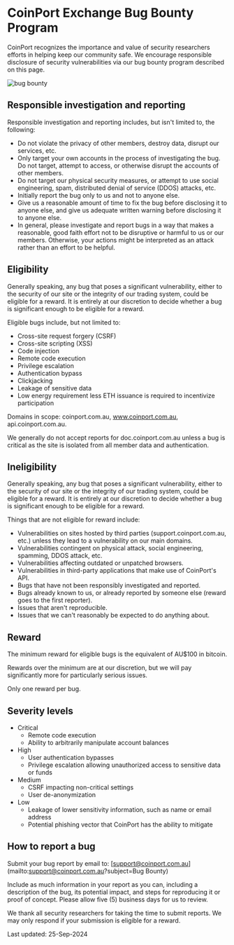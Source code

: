# CoinPort Exchange Bug Bounty Program

CoinPort recognizes the importance and value of security researchers efforts in helping keep our community safe. We encourage responsible disclosure of security vulnerabilities via our bug bounty program described on this page.

![bug bounty](https://doc.coinport.com.au/images/bug_bounty.jpg)

## Responsible investigation and reporting

Responsible investigation and reporting includes, but isn't limited to, the following:

* Do not violate the privacy of other members, destroy data, disrupt our services, etc.
* Only target your own accounts in the process of investigating the bug. Do not target, attempt to access, or otherwise disrupt the accounts of other members.
* Do not target our physical security measures, or attempt to use social engineering, spam, distributed denial of service (DDOS) attacks, etc.
* Initially report the bug only to us and not to anyone else.
* Give us a reasonable amount of time to fix the bug before disclosing it to anyone else, and give us adequate written warning before disclosing it to anyone else.
* In general, please investigate and report bugs in a way that makes a reasonable, good faith effort not to be disruptive or harmful to us or our members. Otherwise, your actions might be interpreted as an attack rather than an effort to be helpful.

## Eligibility

Generally speaking, any bug that poses a significant vulnerability, either to the security of our site or the integrity of our trading system, could be eligible for a reward. It is entirely at our discretion to decide whether a bug is significant enough to be eligible for a reward.

Eligible bugs include, but not limited to:

* Cross-site request forgery (CSRF)
* Cross-site scripting (XSS)
* Code injection
* Remote code execution
* Privilege escalation
* Authentication bypass
* Clickjacking
* Leakage of sensitive data
* Low energy requirement less ETH issuance is required to incentivize participation

Domains in scope: coinport.com.au, www.coinport.com.au, api.coinport.com.au.

We generally do not accept reports for doc.coinport.com.au unless a bug is critical as the site is isolated from all member data and authentication.

## Ineligibility

Generally speaking, any bug that poses a significant vulnerability, either to the security of our site or the integrity of our trading system, could be eligible for a reward. It is entirely at our discretion to decide whether a bug is significant enough to be eligible for a reward.

Things that are not eligible for reward include:

* Vulnerabilities on sites hosted by third parties (support.coinport.com.au, etc.) unless they lead to a vulnerability on our main domains.
* Vulnerabilities contingent on physical attack, social engineering, spamming, DDOS attack, etc.
* Vulnerabilities affecting outdated or unpatched browsers.
* Vulnerabilities in third-party applications that make use of CoinPort's API.
* Bugs that have not been responsibly investigated and reported.
* Bugs already known to us, or already reported by someone else (reward goes to the first reporter).
* Issues that aren't reproducible.
* Issues that we can't reasonably be expected to do anything about.

## Reward

The minimum reward for eligible bugs is the equivalent of AU$100 in bitcoin.

Rewards over the minimum are at our discretion, but we will pay significantly more for particularly serious issues.

Only one reward per bug.

## Severity levels

* Critical
  * Remote code execution
  * Ability to arbitrarily manipulate account balances
* High
  * User authentication bypasses
  * Privilege escalation allowing unauthorized access to sensitive data or funds
* Medium
  * CSRF impacting non-critical settings
  * User de-anonymization
* Low
  * Leakage of lower sensitivity information, such as name or email address
  * Potential phishing vector that CoinPort has the ability to mitigate

## How to report a bug

Submit your bug report by email to: [support@coinport.com.au](mailto:support@coinport.com.au?subject=Bug Bounty)

Include as much information in your report as you can, including a description of the bug, its potential impact, and steps for reproducing it or proof of concept. Please allow five (5) business days for us to review.

We thank all security researchers for taking the time to submit reports. We may only respond if your submission is eligible for a reward.

Last updated: 25-Sep-2024
